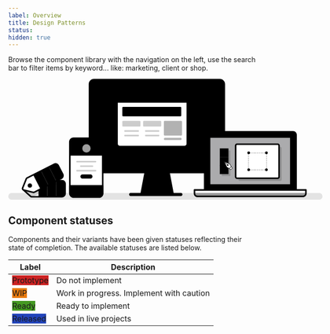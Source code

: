 ```yaml
---
label: Overview
title: Design Patterns
status: 
hidden: true
---
```


Browse the component library with the navigation on the left, use the search bar to filter items by keyword... like: marketing, client or shop.

<svg width="832px" height="320px" style="max-width: 640px" viewBox="0 0 832 320" version="1.1" xmlns="http://www.w3.org/2000/svg" xmlns:xlink="http://www.w3.org/1999/xlink">
    <g id="graphic">
        <rect id="Rectangle" fill-opacity="0.1" fill="var(--color-contrast-higher)"  x="0" y="302" width="832" height="18" rx="9"></rect>
        <rect id="Rectangle" fill="var(--color-contrast-higher)"  x="320" y="302" width="141" height="8" rx="4"></rect>
        <rect id="Rectangle" fill="var(--color-contrast-low)"  x="215" y="2" width="356" height="246" rx="12"></rect>
        <rect id="Rectangle" fill="var(--color-primary-lighter)"  transform="translate(393.315000, 115.831500) rotate(90) translate(-393.315000, -115.831500) " x="302.4835" y="-40.4835" width="181.663" height="312.63"></rect>
        <path d="M521.643762,140 L560,140 L560,248 L508,248 L508,153.617279 C508.001652,146.098124 514.108882,140.002749 521.643762,140 Z" id="Path" fill="#848484"  opacity="0.4" style="mix-blend-mode: multiply;"></path>
        <path d="M240.060041,157 L215,157 L215,232.014519 C215,241.394726 222.954076,249 232.193079,249 L261,249 L261,178.606738 C261.003958,166.909873 251.580829,157 240.060041,157 Z" id="Path" fill="#848484"  opacity="0.4" style="mix-blend-mode: multiply;"></path>
        <path d="M559.990453,250 L227.009547,250 C219.275717,249.991747 213.008273,243.739628 213,236.024708 L213,13.9752917 C213.008273,6.26037219 219.275717,0.00825272895 227.009547,0 L559.990453,0 C567.724283,0.00825272895 573.991727,6.26037219 574,13.9752917 L574,236.024708 C573.991727,243.739628 567.724283,249.991747 559.990453,250 L559.990453,250 Z M227.006974,4 C221.48279,4.00605132 217.006067,8.47149862 217,13.9817688 L217,236.018231 C217.006067,241.528501 221.48279,245.993949 227.006974,246 L559.993026,246 C565.51721,245.993949 569.993933,241.528501 570,236.018231 L570,13.9817688 C569.993933,8.47149862 565.51721,4.00605132 559.993026,4 L227.006974,4 Z" id="Shape" fill="var(--color-contrast-higher)" ></path>
        <path d="M549.998042,209 L238.001958,209 C236.896307,209 236,208.102915 236,206.996305 L236,25.003695 C236,23.8970848 236.896307,23 238.001958,23 L549.998042,23 C551.103693,23 552,23.8970848 552,25.003695 L552,206.996305 C552,208.102915 551.103693,209 549.998042,209 Z M240,205 L548,205 L548,27 L240,27 L240,205 Z" id="Shape" fill="var(--color-contrast-higher)" ></path>
        <rect id="Rectangle" fill="#848484"  opacity="0.32" style="mix-blend-mode: multiply;" x="310" y="61" width="186" height="137" rx="7.045"></rect>
        <rect id="Rectangle" fill="var(--color-contrast-low)"  x="302" y="55" width="186" height="137" rx="7.045"></rect>
        <path d="M480.94976,194 L309.05024,194 C304.054444,193.993922 300.006065,189.936346 300,184.929203 L300,62.0707971 C300.006065,57.0636541 304.054444,53.0060783 309.05024,53 L480.94976,53 C485.945556,53.0060783 489.993935,57.0636541 490,62.0707971 L490,184.929203 C489.993935,189.936346 485.945556,193.993922 480.94976,194 Z M309.048051,57 C306.261461,57.0033162 304.003308,59.2669118 304,62.0602187 L304,184.939781 C304.003308,187.733088 306.261461,189.996684 309.048051,190 L480.951949,190 C483.738767,189.997235 485.997242,187.733317 486,184.939781 L486,62.0612217 C485.997242,59.267686 483.738767,57.0037675 480.951949,57 L309.048051,57 Z" id="Shape" fill="var(--color-contrast-higher)" ></path>
        <polygon id="Path" fill="var(--color-contrast-medium)"  points="436 303 352 303 362.401672 248 425.598328 248"></polygon>
        <polygon id="Path" fill="#848484"  opacity="0.32" style="mix-blend-mode: multiply;" points="428 264 425.158173 249 361.841827 249 359 264"></polygon>
        <path d="M435.991916,305 L352.006078,305 C351.408837,305 350.842683,304.734249 350.46158,304.275254 C350.080478,303.816258 349.92405,303.211653 350.034838,302.625861 L360.433754,247.631156 C360.612658,246.685199 361.440548,246 362.404993,246 L425.595007,246 C426.559074,246.00062 427.386409,246.685569 427.565243,247.631156 L437.965162,302.625861 C438.07595,303.211653 437.919522,303.816258 437.53842,304.275254 C437.157317,304.734249 436.591163,305 435.993922,305 L435.991916,305 Z M354,301 L433,301 L423.375086,250 L363.623913,250 L354,301 Z" id="Shape" fill="var(--color-contrast-higher)" ></path>
        <circle id="Oval" fill="var(--color-contrast-higher)"  cx="393" cy="223" r="6"></circle>
        <rect id="Rectangle" fill="#FFFFFF"  x="288" y="42" width="186" height="137" rx="7.045"></rect>
        <path d="M295.354508,42 L467.123786,42 C470.921414,42 474,45.0586387 474,48.8316607 L474,63 L288,63 L288,49.3058606 C288,45.2707844 291.293116,42 295.354508,42 Z" id="Path" fill="var(--color-contrast-low)" ></path>
        <circle id="Oval" fill="var(--color-contrast-higher)"  cx="306.5" cy="52.5" r="3.5"></circle>
        <circle id="Oval" fill="var(--color-contrast-higher)"  cx="317.5" cy="52.5" r="3.5"></circle>
        <circle id="Oval" fill="var(--color-contrast-higher)"  cx="327.5" cy="52.5" r="3.5"></circle>
        <rect id="Rectangle" fill="var(--color-primary-dark)"  x="302" y="74" width="156" height="25" rx="2"></rect>
        <rect id="Rectangle" fill="var(--color-contrast-higher)"  opacity="0.2" x="302" y="111" width="48" height="15" rx="2"></rect>
        <path d="M466.94976,181 L295.05024,181 C290.054216,180.994473 286.005514,176.936459 286,171.928945 L286,49.0710552 C286.005514,44.0635409 290.054216,40.0055271 295.05024,40 L466.94976,40 C471.945784,40.0055271 475.994486,44.0635409 476,49.0710552 L476,171.928945 C475.994486,176.936459 471.945784,180.994473 466.94976,181 Z M295.048051,44 C292.261233,44.0027645 290.002758,46.266683 290,49.0602187 L290,171.939781 C290.002758,174.733317 292.261233,176.997235 295.048051,177 L466.951949,177 C469.738767,176.997235 471.997242,174.733317 472,171.939781 L472,49.0652338 C471.997242,46.2716981 469.738767,44.0077796 466.951949,44.0050151 L295.048051,44 Z" id="Shape" fill="var(--color-contrast-higher)" ></path>
        <path d="M344.010509,140 L308.989491,140 C307.890726,140 307,139.104569 307,138 C307,136.895431 307.890726,136 308.989491,136 L344.010509,136 C345.109274,136 346,136.895431 346,138 C346,139.104569 345.109274,140 344.010509,140 Z" id="Path" fill="var(--color-contrast-higher)"  opacity="0.2"></path>
        <path d="M344.010509,152 L308.989491,152 C307.890726,152 307,151.104569 307,150 C307,148.895431 307.890726,148 308.989491,148 L344.010509,148 C345.109274,148 346,148.895431 346,150 C346,151.104569 345.109274,152 344.010509,152 Z" id="Path" fill="var(--color-contrast-higher)"  opacity="0.2"></path>
        <rect id="Rectangle" fill="var(--color-contrast-higher)"  opacity="0.2" x="357" y="111" width="48" height="15" rx="2"></rect>
        <path d="M397.989418,140 L364.010582,140 C362.900168,140 362,139.104569 362,138 C362,136.895431 362.900168,136 364.010582,136 L397.989418,136 C399.099832,136 400,136.895431 400,138 C400,139.104569 399.099832,140 397.989418,140 Z" id="Path" fill="var(--color-contrast-higher)"  opacity="0.2"></path>
        <path d="M397.989418,152 L364.010582,152 C362.900168,152 362,151.104569 362,150 C362,148.895431 362.900168,148 364.010582,148 L397.989418,148 C399.099832,148 400,148.895431 400,150 C400,151.104569 399.099832,152 397.989418,152 Z" id="Path" fill="var(--color-contrast-higher)"  opacity="0.2"></path>
        <rect id="Rectangle" fill="var(--color-contrast-higher)"  opacity="0.3" x="412" y="111" width="48" height="39" rx="2"></rect>
        <path d="M456.263785,161.999465 L414.841297,161.999465 C413.832624,162.019912 412.892331,161.452731 412.382427,160.516286 C411.872524,159.579841 411.872524,158.420159 412.382427,157.483714 C412.892331,156.547269 413.832624,155.980088 414.841297,156.000535 L456.263785,156.000535 C457.783223,156.031335 459,157.365178 459,159 C459,160.634822 457.783223,161.968665 456.263785,161.999465 Z" id="Path" fill="var(--color-contrast-higher)"  opacity="0.3"></path>
        <rect id="Rectangle" fill="#FFFFFF"  x="163" y="157" width="87" height="155" rx="10"></rect>
        <path d="M172.811197,157 L241.630026,157 C247.357204,157 252,161.58083 252,167.23157 L252,203 L163,203 L163,166.681241 C163,164.113707 164.033293,161.651243 165.873279,159.83563 C167.713264,158.020017 170.208932,157 172.811197,157 L172.811197,157 Z" id="Path" fill="var(--color-primary-dark)" ></path>
        <path d="M240.040871,314 L172.959129,314 C166.357244,313.992831 161.00714,308.621301 161,301.992977 L161,167.007023 C161.007688,160.378927 166.357472,155.007719 172.959129,155 L240.040871,155 C246.642756,155.007169 251.99286,160.378699 252,167.007023 L252,301.992977 C251.99286,308.621301 246.642756,313.992831 240.040871,314 Z M172.970136,159 C168.5704,159.004963 165.004941,162.585987 165,167.00493 L165,301.99507 C165.004941,306.414013 168.5704,309.995037 172.970136,310 L240.029864,310 C244.429827,309.995587 247.995607,306.414242 248,301.99507 L248,167.00493 C247.995059,162.585987 244.4296,159.004963 240.029864,159 L172.970136,159 Z" id="Shape" fill="var(--color-contrast-higher)" ></path>
        <path d="M163.003986,283 L250,283 L250,302.966185 C250,308.507708 245.587624,313 240.144683,313 L173.314654,313 C167.618028,313 163,308.298331 163,302.498529 L163,283 L163.003986,283 Z" id="Path" fill="var(--color-contrast-low)" ></path>
        <path d="M240.351809,315 L173.30993,315 C166.514531,314.992187 161.007689,309.396246 161,302.4909 L161,283.025437 C161,281.906819 161.892381,281 162.993188,281 L250.006812,281 C251.107619,281 252,281.906819 252,283.025437 L252,303.160307 C251.992316,309.694766 246.782224,314.990514 240.351809,315 Z M165,285 L165,302.508544 C165.005485,307.194338 168.725385,310.992158 173.317236,311 L240.336346,311 C244.566656,310.995518 247.995058,307.497433 248,303.180581 L248,285 L165,285 Z" id="Shape" fill="var(--color-contrast-higher)" ></path>
        <circle id="Oval" fill="var(--color-contrast-higher)"  cx="207" cy="297" r="5"></circle>
        <path d="M231.010809,221 L181.989191,221 C180.890591,221 180,220.104569 180,219 C180,217.895431 180.890591,217 181.989191,217 L231.010809,217 C232.109409,217 233,217.895431 233,219 C233,220.104569 232.109409,221 231.010809,221 Z" id="Path" fill="var(--color-contrast-higher)"  opacity="0.2"></path>
        <path d="M222.998971,233 L192.001029,233 C190.895891,233 190,232.104569 190,231 C190,229.895431 190.895891,229 192.001029,229 L222.998971,229 C224.104109,229 225,229.895431 225,231 C225,232.104569 224.104109,233 222.998971,233 Z" id="Path" fill="var(--color-contrast-higher)"  opacity="0.2"></path>
        <path d="M231.010809,245 L181.989191,245 C180.890591,245 180,244.104569 180,243 C180,241.895431 180.890591,241 181.989191,241 L231.010809,241 C232.109409,241 233,241.895431 233,243 C233,244.104569 232.109409,245 231.010809,245 Z" id="Path" fill="var(--color-contrast-higher)"  opacity="0.2"></path>
        <circle id="Oval" fill="#FFFFFF"  opacity="0.62" cx="207" cy="184" r="11"></circle>
        <path d="M223,258.5 C223,261.537566 220.508387,264 217.434826,264 L196.565174,264 C193.491613,264 191,261.537566 191,258.5 L191,258.5 C191,257.041309 191.586329,255.642363 192.630002,254.610913 C193.673675,253.579463 195.089198,253 196.565174,253 L217.434826,253 C218.910802,253 220.326325,253.579463 221.369998,254.610913 C222.413671,255.642363 223,257.041309 223,258.5 Z" id="Path" fill="var(--color-primary)" ></path>
        <path d="M526.81496,140 L753.44081,140 C757.615635,140 761,143.376424 761,147.541453 L761,293 L519,293 L519,147.796623 C519,143.490895 522.499105,140 526.81496,140 Z" id="Path" fill="var(--color-contrast-low)" ></path>
        <path d="M762.001771,296 L519.998229,296 C518.894638,296 518,295.104569 518,294 L518,148 C518.006057,142.479666 522.475699,138.006062 527.991146,138 L754.008854,138 C759.524073,138.006612 763.993394,142.479894 764,148 L764,294 C764,295.104569 763.105362,296 762.001771,296 L762.001771,296 Z M522,292 L760,292 L760,148 C759.996146,144.687891 757.314569,142.003857 754.005491,142 L527.994509,142 C524.685203,142.003307 522.003304,144.687662 522,148 L522,292 Z" id="Shape" fill="var(--color-contrast-higher)" ></path>
        <rect id="Rectangle" fill="#f1f1f4"  opacity="0.71" transform="translate(641.075000, 216.730500) rotate(90) translate(-641.075000, -216.730500) " x="577" y="109" width="128.15" height="215.461"></rect>
        <rect id="Rectangle" fill="#848484"  opacity="0.32" style="mix-blend-mode: multiply;" x="565" y="189" width="23" height="68" rx="1.963"></rect>
        <rect id="Rectangle" fill="#848484"  opacity="0.32" style="mix-blend-mode: multiply;" x="609" y="180" width="115" height="90" rx="4"></rect>
        <path d="M748.002736,283 L532.997264,283 C531.894206,283 531,282.105171 531,281.001343 L531,153.998657 C531,152.894829 531.894206,152 532.997264,152 L748.002736,152 C749.105794,152 750,152.894829 750,153.998657 L750,281.001343 C750,282.105171 749.105794,283 748.002736,283 Z M535,279 L746,279 L746,156 L535,156 L535,279 Z" id="Shape" fill="var(--color-contrast-higher)" ></path>
        <path d="M493,294 L788,294 L788,303.190192 C788,307.50343 784.419322,311 780.002332,311 L500.997668,311 C496.580678,311 493,307.50343 493,303.190192 L493,294 Z" id="Path" fill="#FFFFFF" ></path>
        <path d="M504.062863,312 L776.937137,312 C782.416508,312 786.980815,307.713706 788,302 L493,302 C494.020186,307.713706 498.583492,312 504.062863,312 Z" id="Path" fill="var(--color-contrast-low)"  opacity="0.4"></path>
        <path d="M780.002875,313 L500.997125,313 C495.478834,312.992977 491.00716,308.606493 491,303.193331 L491,293.961334 C491,292.878119 491.895173,292 492.999425,292 L788.000575,292 C789.104827,292 790,292.878119 790,293.961334 L790,303.193331 C789.99339,308.606717 785.521394,312.993516 780.002875,313 Z M495,296 L495,303.18518 C495.003856,306.395067 497.687096,308.996262 500.998227,309 L780.001773,309 C783.312904,308.996262 785.996144,306.395067 786,303.18518 L786,296 L495,296 Z" id="Shape" fill="var(--color-contrast-higher)" ></path>
        <rect id="Rectangle" fill="var(--color-warning)"  x="560" y="184" width="23" height="23"></rect>
        <rect id="Rectangle" fill="var(--color-primary)"  x="560" y="207" width="23" height="23"></rect>
        <rect id="Rectangle" fill="var(--color-primary-dark)"  x="560" y="229" width="23" height="23"></rect>
        <rect id="Rectangle" fill="#FFFFFF"  x="602" y="173" width="115" height="90" rx="4"></rect>
        <path d="M713.023954,265 L605.976046,265 C602.677159,264.996148 600.003842,262.315736 600,259.008095 L600,176.991905 C600.003842,173.684264 602.677159,171.003852 605.976046,171 L713.023954,171 C716.322841,171.003852 718.996158,173.684264 719,176.991905 L719,259.008095 C718.996706,262.315964 716.323068,264.996697 713.023954,265 Z M605.991442,175 C604.891599,175 604,175.89411 604,176.997051 L604,259.002949 C604,260.10589 604.891599,261 605.991442,261 L713.008558,261 C714.108401,261 715,260.10589 715,259.002949 L715,176.997051 C715,175.89411 714.108401,175 713.008558,175 L605.991442,175 Z" id="Shape" fill="var(--color-contrast-higher)" ></path>
        <g id="Group" opacity="0.3" transform="translate(634, 194)" fill="var(--color-contrast-higher)" >
            <path d="M49.8,48 L48,48 L48,45.6 L48.6,45.6 L48.6,45 L51,45 L51,46.8 C51,47.4627417 50.4627417,48 49.8,48 Z" id="Path"></path>
            <path d="M46,48 L43,48 L43,46 L46,46 L46,48 Z M41,48 L38,48 L38,46 L41,46 L41,48 Z M37,48 L34,48 L34,46 L37,46 L37,48 Z M32,48 L29,48 L29,46 L32,46 L32,48 Z M27,48 L24,48 L24,46 L27,46 L27,48 Z M22,48 L19,48 L19,46 L22,46 L22,48 Z M18,48 L15,48 L15,46 L18,46 L18,48 Z M12.9989503,48 L10,48 L10,46 L13,46 L12.9989503,48 Z M8,48 L5,48 L5,46 L8,46 L8,48 Z" id="Shape"></path>
            <path d="M4,48 L2.2,48 C1.5372583,48 1,47.4627417 1,46.8 L1,45 L3.4,45 L3.4,45.6 L4,45.6 L4,48 Z" id="Path"></path>
            <path d="M3,43 L1,43 L1,40 L3,40 L3,43 Z M3,38 L1,38 L1,35 L3,35 L3,38 Z M3,33 L1,33 L1,30 L3,30 L3,33 Z M3,28 L1,28 L1,25 L3,25 L3,28 Z M3,23 L1,23 L1,20 L3,20 L3,23 Z M3,18 L1,18 L1,15 L3,15 L3,18 Z M3,13 L1,13 L1,10 L3,10 L3,13 Z M3,8 L1,8 L1,5 L3,5 L3,8 Z" id="Shape"></path>
            <path d="M3.4,4 L1,4 L1,2.2 C1,1.5372583 1.5372583,1 2.2,1 L4,1 L4,3.4 L3.4,3.4 L3.4,4 Z" id="Path"></path>
            <path d="M46,3 L43,3 L43,1 L46,1 L46,3 Z M41,3 L38,3 L38,1 L41,1 L41,3 Z M37,3 L34,3 L34,1 L37,1 L37,3 Z M32,3 L29,3 L29,1 L32,1 L32,3 Z M27,3 L24,3 L24,1 L27,1 L27,3 Z M22,3 L19,3 L19,1 L22,1 L22,3 Z M18,3 L15,3 L15,1 L18,1 L18,3 Z M12.9989499,3 L10,3 L10,1 L13,1 L12.9989499,3 Z M8,3 L5,3 L5,1 L8,1 L8,3 Z" id="Shape"></path>
            <path d="M51,4 L48.6,4 L48.6,3.4 L48,3.4 L48,1 L49.8,1 C50.4627417,1 51,1.5372583 51,2.2 L51,4 Z" id="Path"></path>
            <path d="M51,43 L49,43 L49,40 L51,40 L51,43 Z M51,38 L49,38 L49,35 L51,35 L51,38 Z M51,33 L49,33 L49,30 L51,30 L51,33 Z M51,28 L49,28 L49,25 L51,25 L51,28 Z M51,23 L49,23 L49,20 L51,20 L51,23 Z M51,18 L49,18 L49,15 L51,15 L51,18 Z M51,13 L49,13 L49,10 L51,10 L51,13 Z M51,8 L49,8 L49,5 L51,5 L51,8 Z" id="Shape"></path>
        </g>
        <rect id="Rectangle" fill="var(--color-contrast-low)"  x="633" y="192" width="7" height="7" rx="3.5"></rect>
        <rect id="Rectangle" fill="var(--color-contrast-low)"  x="633" y="237" width="7" height="7" rx="3.5"></rect>
        <rect id="Rectangle" fill="var(--color-contrast-low)"  x="680" y="192" width="7" height="7" rx="3.5"></rect>
        <rect id="Rectangle" fill="var(--color-contrast-low)"  x="680" y="237" width="7" height="7" rx="3.5"></rect>
        <polygon id="Path" fill="#FFFFFF"  points="571 218 578.122978 233.38726 585.155971 237 590 232.156724 586.386441 225.123357"></polygon>
        <path d="M585.648697,237.999941 C585.568232,237.999941 585.488891,237.980984 585.417276,237.944291 L578.388751,234.331095 C578.288388,234.28026 578.208229,234.196886 578.161373,234.094595 L571.046949,218.718048 C570.957692,218.525657 570.998055,218.297997 571.148009,218.148026 C571.297964,217.998054 571.525599,217.957688 571.717968,218.046954 L587.095836,225.167223 C587.197915,225.21487 587.281147,225.295265 587.332309,225.395638 L590.944092,232.425956 C591.044438,232.621193 591.007277,232.85889 590.85213,233.014174 L586.010482,237.855351 C585.914051,237.949954 585.783761,238.002003 585.648697,237.999941 Z M579.343535,233.700694 L585.762388,237 L590,232.764123 L586.699895,226.342914 L573,220 L579.343535,233.700694 Z" id="Shape" fill="var(--color-contrast-higher)" ></path>
        <circle id="Oval" fill="var(--color-contrast-higher)"  cx="581" cy="228" r="2"></circle>
        <path d="M579.493622,227 C579.358937,227.00024 579.22968,226.946931 579.134323,226.851815 L571.142457,218.860031 C570.950134,218.660907 570.952885,218.344389 571.148639,218.148637 C571.344393,217.952885 571.660914,217.950135 571.86004,218.142456 L579.851906,226.13424 C579.996573,226.279357 580.039773,226.497237 579.961418,226.686573 C579.883064,226.875909 579.698532,226.999546 579.493622,227 Z" id="Path" fill="var(--color-contrast-higher)" ></path>
        <rect id="Rectangle" fill="#FFFFFF"  transform="translate(589.850196, 236.434974) rotate(-45) translate(-589.850196, -236.434974) " x="586.850196" y="233.989974" width="6" height="4.89"></rect>
        <path d="M588.836567,241 C588.707952,241.000228 588.584521,240.949314 588.493462,240.858471 L585.141888,237.506394 C584.952704,237.317125 584.952704,237.01032 585.141888,236.821051 L589.820328,232.141909 C590.009569,231.952697 590.316328,231.952697 590.505569,232.141909 L593.858112,235.493016 C594.047296,235.682285 594.047296,235.98909 593.858112,236.178359 L589.178702,240.858471 C589.087881,240.949077 588.964846,241 588.836567,241 Z M586,237.197351 L588.802649,240 L593,235.80163 L590.197351,233 L586,237.197351 Z" id="Shape" fill="var(--color-contrast-higher)" ></path>
        <path d="M142.193,269.413805 L61.563,269.413805 C60.6045674,269.406065 59.6761735,269.748124 58.952,270.376 L39.5,287.423 C38.6420957,288.173629 38.1499952,289.258069 38.1499952,290.398 C38.1499952,291.537931 38.6420957,292.622371 39.5,293.373 L58.957,310.682 C59.6565668,311.385402 60.5803501,311.821643 61.568,311.915 L142.198,311.915 C146.763,311.915 150.549,307.707 150.549,303.142 L150.549,277.642 C150.509393,273.064259 146.770807,269.382942 142.193,269.413805 Z M59.45,295.349 C56.7112199,295.349 54.491,293.12878 54.491,290.39 C54.491,287.65122 56.7112199,285.431 59.45,285.431 C62.1887801,285.431 64.409,287.65122 64.409,290.39 C64.4084479,293.128551 62.1885514,295.348448 59.45,295.349 L59.45,295.349 Z" id="Shape" fill="#FFFFFF" ></path>
        <rect id="Rectangle" fill="var(--color-warning-lighter)"  x="80.082" y="269.414" width="23.487" height="42.501"></rect>
        <rect id="Rectangle" fill="var(--color-warning-light)"  x="103.569" y="269.414" width="23.487" height="42.501"></rect>
        <path d="M127.057,269.414 L140.468,269.414 C146.033373,269.414 150.545,273.925627 150.545,279.491 L150.545,301.462 C150.545,307.235585 145.864585,311.916 140.091,311.916 L127.057,311.916 L127.057,269.416 L127.057,269.414 Z" id="Path" fill="var(--color-warning)" ></path>
        <path d="M144.41,271.493 C144.006825,271.436808 143.600056,271.410403 143.193,271.413677 L62.563,271.413677 C61.6045674,271.406065 60.6761735,271.748124 59.952,272.376 L40.5,289.423 C39.6420957,290.173629 39.1499952,291.258069 39.1499952,292.398 C39.1499952,293.537931 39.6420957,294.622371 40.5,295.373 L52.652,306.024 L62.4090002,312 L71.526,308.731 L143.344,272.1 C143.713,271.908 144.068,271.712 144.41,271.493 Z M60.45,297.349 C57.7112199,297.349 55.491,295.12878 55.491,292.39 C55.491,289.65122 57.7112199,287.431 60.45,287.431 C63.1887801,287.431 65.409,289.65122 65.409,292.39 C65.4084479,295.128551 63.1885514,297.348448 60.45,297.349 Z" id="Shape" fill="#848484"  opacity="0.4" style="mix-blend-mode: multiply;"></path>
        <path d="M142.193,313.915 L61.562,313.915 C60.0843861,313.840126 58.685933,313.224366 57.633,312.185 L38.166,294.867 C36.8795503,293.735281 36.1431092,292.104135 36.1450203,290.390736 C36.1469389,288.677336 36.887024,287.047841 38.176,285.919 L57.634,268.872 C58.7229194,267.925266 60.1190853,267.407035 61.562,267.41387 L142.193,267.41387 C147.871861,267.385727 152.502168,271.959223 152.544,277.638 L152.544,303.138 C152.544,308.881 147.707,313.915 142.193,313.915 Z M61.562,271.414814 C61.0895422,271.40847 60.630784,271.573709 60.271,271.88 L40.812,288.928 C40.3879332,289.299226 40.1447049,289.835403 40.1447049,290.399 C40.1447049,290.962597 40.3879332,291.498774 40.812,291.87 L60.28,309.189 C60.6248416,309.553791 61.0709943,309.806994 61.561,309.916 L142.192,309.916 C145.516,309.916 148.543,306.689 148.543,303.144 L148.543,277.644 C148.501257,274.174357 145.661778,271.391659 142.192,271.42 L61.562,271.414814 Z M59.45,297.35 C56.6348518,297.350404 54.0966764,295.654911 53.0190855,293.05417 C51.9414947,290.453428 52.5367159,287.459644 54.5271832,285.46889 C56.5176506,283.478137 59.5113491,282.882486 62.1122457,283.959703 C64.7131422,285.03692 66.409,287.574852 66.409,290.39 C66.4045925,294.231684 63.2916838,297.345041 59.45,297.35 L59.45,297.35 Z M59.45,287.431 C58.2526098,287.430596 57.1729163,288.151628 56.7145081,289.257795 C56.2560999,290.363962 56.5092814,291.637353 57.3559641,292.484036 C58.2026468,293.330719 59.4760381,293.5839 60.582205,293.125492 C61.6883719,292.667084 62.4094045,291.58739 62.4090002,290.39 C62.4067966,288.756703 61.083297,287.433203 59.45,287.431 Z" id="Shape" fill="var(--color-contrast-higher)" ></path>
        <path d="M121.361,225.961 L49.539,262.605 C48.6833508,263.041266 48.0155263,263.773776 47.66,264.666 L38.08,288.7 C37.6590795,289.7589 37.7148265,290.94782 38.2329834,291.962688 C38.7511402,292.977555 39.6814573,293.71995 40.786,294 L65.871,300.352 C66.8018179,300.587805 67.7866125,300.477278 68.642,300.041 L140.465,263.397 C142.417744,262.400804 143.894731,260.669637 144.570998,258.584385 C145.247266,256.499133 145.067409,254.230635 144.071,252.278 L132.48,229.567 C130.40513,225.501053 125.427222,223.886669 121.361,225.961 L121.361,225.961 Z" id="Path" fill="#FFFFFF" ></path>
        <rect id="Rectangle" fill="var(--color-primary)"  transform="translate(106.898815, 256.933734) rotate(-27.031000) translate(-106.898815, -256.933734) " x="95.1568152" y="235.916234" width="23.484" height="42.035"></rect>
        <circle id="Oval" fill="var(--color-contrast-higher)"  cx="57.208" cy="282.287" r="5.792"></circle>
        <rect id="Rectangle" fill="var(--color-primary-light)"  transform="translate(85.980576, 267.606934) rotate(-27.031000) translate(-85.980576, -267.606934) " x="74.238576" y="246.589434" width="23.484" height="42.035"></rect>
        <path d="M116.075164,225.243489 L129.559164,225.243489 C135.082011,225.243489 139.559164,229.720641 139.559164,235.243489 L139.559164,257.278489 C139.559164,262.801336 135.082011,267.278489 129.559164,267.278489 L116.075164,267.278489 L116.075164,225.243489 Z" id="Path" fill="var(--color-primary-dark)"  transform="translate(127.817164, 246.260989) rotate(-27.031000) translate(-127.817164, -246.260989) "></path>
        <path d="M66.843,302.481001 C66.3500819,302.481001 65.8590484,302.420158 65.381,302.3 L40.3,295.947 C38.6360576,295.52567 37.2345483,294.40741 36.4543115,292.878536 C35.6740747,291.349663 35.5908696,289.558626 36.226,287.964 L45.806,263.926 C46.3411517,262.583989 47.3458656,261.482251 48.633,260.826 L120.456,224.182 L120.456,224.182 C122.881006,222.944629 125.698235,222.721269 128.287926,223.561058 C130.877617,224.400846 133.027635,226.234991 134.265,228.66 L145.856,251.378 C148.432031,256.42842 146.426869,262.61089 141.377,265.188 L69.552,301.83 C68.713261,302.258375 67.7848003,302.481001 66.843,302.481001 L66.843,302.481001 Z M122.271,227.742 L50.448,264.387 C50.0244772,264.603158 49.6937007,264.965556 49.517,265.407 L39.938,289.444 C39.728886,289.968521 39.7561497,290.557747 40.012806,291.060717 C40.2694624,291.563686 40.7305727,291.931528 41.278,292.07 L66.362,298.422 C66.8226355,298.537415 67.309449,298.482733 67.733,298.268 L139.556,261.623 C142.638073,260.049939 143.861971,256.27663 142.29,253.194 L130.7,230.477 C129.945148,228.99661 128.633083,227.876755 127.052493,227.363832 C125.471903,226.850909 123.752285,226.986942 122.272,227.742 L122.271,227.742 Z" id="Shape" fill="var(--color-contrast-higher)" ></path>
    </g>
</svg>

## Component statuses

Components and their variants have been given statuses reflecting their state of completion. The available statuses are listed below.

<table class="row-table row-table--expanded@xs" aria-label="Table Example"">
  <head class="row-table__header">
    <tr class='row-table__row'>
      <th class="row-table__cell row-table__cell--th text-left">Label</th>
      <th class="row-table__cell row-table__cell--th text-left">Description</th>
    </tr>
  </thead>
  <tbody>
    <tr class='row-table__row'>
      <td class="row-table__cell">
        <div class="Status Status--tag">
          <label class="Status-label" style="background-color: #cc2222; border-color: #cc2222;">Prototype</label>
        </div>
      </td>
      <td class="row-table__cell">Do not implement</td>
    </tr>
    <tr class='row-table__row'>
      <td class="row-table__cell">
        <div class="Status Status--tag">
          <label class="Status-label" style="background-color: #e97a0c; border-color: #e97a0c;">WIP</label>
        </div>
      </td>
      <td class="row-table__cell">Work in progress. Implement with caution</td>
    </tr>
    <tr class='row-table__row'>
      <td class="row-table__cell">
        <div class="Status Status--tag">
          <label class="Status-label" style="background-color: #449922; border-color: #449922;">Ready</label>
        </div>
      </td>
      <td class="row-table__cell">Ready to implement</td>
    </tr>
    <tr>
      <td class="row-table__cell">
        <div class="Status Status--tag">
          <label class="Status-label" style="background-color: #2244bb; border-color: #2244bb;">Released</label>
        </div>
      </td>
      <td class="row-table__cell">Used in live projects</td>
    </tr>
  </tbody>
</table>
